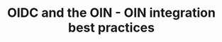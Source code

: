 ---
title: OIDC and the OIN - OIN integration best practices
excerpt: OIN integration best practices, including logos and rate limits.
layout: Guides
sections:
 - main
---